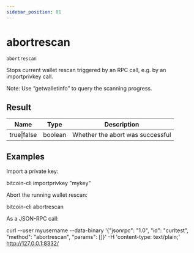 ```yaml
---
sidebar_position: 81
---
```

# abortrescan

`abortrescan`

Stops current wallet rescan triggered by an RPC call, e.g. by an importprivkey call.

Note: Use “getwalletinfo” to query the scanning progress.

## Result

| Name        | Type    | Description                      |
| ----------- | ------- | -------------------------------- |
| true\|false | boolean | Whether the abort was successful |

## Examples

Import a private key:

bitcoin-cli importprivkey "mykey"

Abort the running wallet rescan:

bitcoin-cli abortrescan

As a JSON-RPC call:

curl --user myusername --data-binary '{"jsonrpc": "1.0", "id": "curltest", "method": "abortrescan", "params": []}' -H 'content-type: text/plain;' http://127.0.0.1:8332/